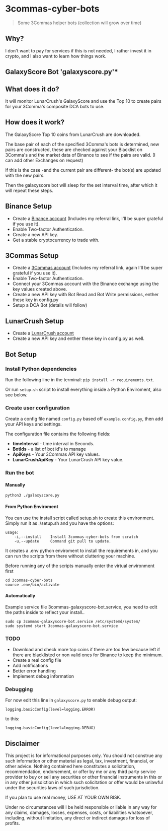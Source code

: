 # 3commas-cyber-bots
> Some 3Commas helper bots (collection will grow over time)

## Why?

I don't want to pay for services if this is not needed, I rather invest it in crypto, and I also want to learn how things work.

## GalaxyScore Bot 'galaxyscore.py'*

## What does it do?

It will monitor LunarCrush's GalaxyScore and use the Top 10 to create pairs for your 3Comma's composite DCA bots to use.

## How does it work?

The GalaxyScore Top 10 coins from LunarCrush are downloaded.

The base pair of each of the specified 3Comma's bots is determined, new pairs are constructed, these are checked against your Blacklist on 3Comma's and the market data of Binance to see if the pairs are valid. (I can add other Exchanges on request)

If this is the case -and the current pair are different- the bot(s) are updated with the new pairs.

Then the galaxyscore bot will sleep for the set interval time, after which it will repeat these steps.


## Binance Setup

-   Create a [Binance account](https://accounts.binance.com/en/register?ref=156153717) (Includes my referral link, I'll be super grateful if you use it).
-   Enable Two-factor Authentication.
-   Create a new API key.
-   Get a stable cryptocurrency to trade with.


## 3Commas Setup

-   Create a [3Commas account](https://3commas.io/?c=tc587527) (Includes my referral link, again I'll be super grateful if you use it).
-   Enable Two-factor Authentication.
-   Connect your 3Commas account with the Binance exchange using the key values created above.
-   Create a new API key with Bot Read and Bot Write permissions, enther these key in config.py
-   Setup a DCA Bot (details will follow)


## LunarCrush Setup

-   Create a [LunarCrush account](https://lunarcrush.com)
-   Create a new API key and enther these key in config.py as well.

## Bot Setup

### Install Python dependencies

Run the following line in the terminal: `pip install -r requirements.txt`.

Or run `setup.sh` script to install everything inside a Python Enviroment, also see below.

### Create user configuration

Create a config file named `config.py` based off `example.config.py`, then add your API keys and settings.

The configuration file contains the following fields:
-   **timeInterval** - time interval in Seconds.
-   **BotIds** - a list of bot id's to manage
-   **ApiKeys** - Your 3Commas API key values.
-   **LunarCrushApiKey** - Your LunarCrush API key value.


### Run the bot

#### Manually
`python3 ./galaxyscore.py`

#### From Python Enviroment
You can use the install script called setup.sh to create this environment.
Simply run it as ./setup.sh and you have the options:
```
usage:
	-i,--install    Install 3commas-cyber-bots from scratch
	-u,--update     Command git pull to update.
```
It creates a .env python enviroment to install the requirements in, and you can run the scripts from there without cluttering your machine.

Before running any of the scripts manually enter the virtual environment first
```
cd 3commas-cyber-bots
source .env/bin/activate
```
#### Automatically

Example service file 3commas-galaxyscore-bot.service, you need to edit the paths inside to reflect your install..
```
sudo cp 3commas-galaxyscore-bot.service /etc/systemd/system/
sudo systemd start 3commas-galaxyscore-bot.service
```

### TODO
- Download and check more top coins if there are too few because left if there are blacklisted or non valid ones for Binance to keep the minimum.
- Create a real config file
- Add notifications
- Better error handling
- Implement debug information

### Debugging

For now edit this line in `galaxyscore.py` to enable debug output:
```
logging.basicConfig(level=logging.ERROR)
```
to this:
```
logging.basicConfig(level=logging.DEBUG)
```

## Disclaimer

This project is for informational purposes only. You should not construe any
such information or other material as legal, tax, investment, financial, or
other advice. Nothing contained here constitutes a solicitation, recommendation,
endorsement, or offer by me or any third party service provider to buy or sell
any securities or other financial instruments in this or in any other
jurisdiction in which such solicitation or offer would be unlawful under the
securities laws of such jurisdiction.

If you plan to use real money, USE AT YOUR OWN RISK.

Under no circumstances will I be held responsible or liable in any way for any
claims, damages, losses, expenses, costs, or liabilities whatsoever, including,
without limitation, any direct or indirect damages for loss of profits.
